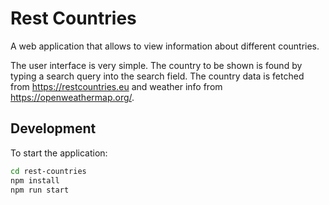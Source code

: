 # Rest Countries

A web application that allows to view information about different countries.

The user interface is very simple. The country to be shown is found by typing a search query into the search field. The country data is fetched from https://restcountries.eu and weather info from https://openweathermap.org/.

## Development

To start the application:

```bash
cd rest-countries
npm install
npm run start
```
